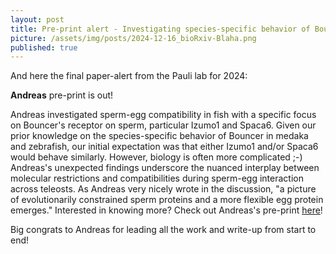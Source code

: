 ```yaml
---
layout: post
title: Pre-print alert - Investigating species-specific behavior of Bouncer's receptor on sperm
picture: /assets/img/posts/2024-12-16_bioRxiv-Blaha.png
published: true
---
```

And here the final paper-alert from the Pauli lab for 2024: 

**Andreas** pre-print is out!

Andreas investigated sperm-egg compatibility in fish with a specific focus on Bouncer's receptor on sperm, particular Izumo1 and Spaca6. 
Given our prior knowledge on the species-specific behavior of Bouncer in medaka and zebrafish, our initial expectation was that either Izumo1 and/or Spaca6 would behave similarly. However, biology is often more complicated ;-)
Andreas's unexpected findings underscore the nuanced interplay between molecular restrictions and compatibilities during sperm-egg interaction across teleosts.
As Andreas very nicely wrote in the discussion, "a picture of evolutionarily constrained sperm proteins and a more flexible egg protein emerges."
Interested in knowing more? Check out Andreas's pre-print [here](https://www.biorxiv.org/content/10.1101/2024.12.13.628393v1)!

Big congrats to Andreas for leading all the work and write-up from start to end!
